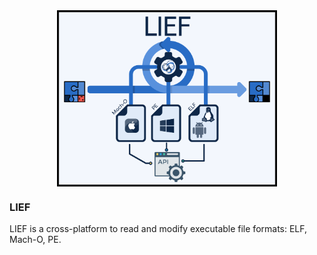 <div align="center">
<img valign="middle" src="front.svg" alt="LIEF Architecture" width="70%"/>
</div>

### LIEF

LIEF is a cross-platform to read and modify executable file formats: ELF, Mach-O, PE.



